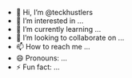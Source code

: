 - 👋 Hi, I’m @teckhustlers
- 👀 I’m interested in ...
- 🌱 I’m currently learning ...
- 💞️ I’m looking to collaborate on ...
- 📫 How to reach me ...
- 😄 Pronouns: ...
- ⚡ Fun fact: ...

<!---
teckhustlers/teckhustlers is a ✨ special ✨ repository because its `README.md` (this file) appears on your GitHub profile.
You can click the Preview link to take a look at your changes.
--->
